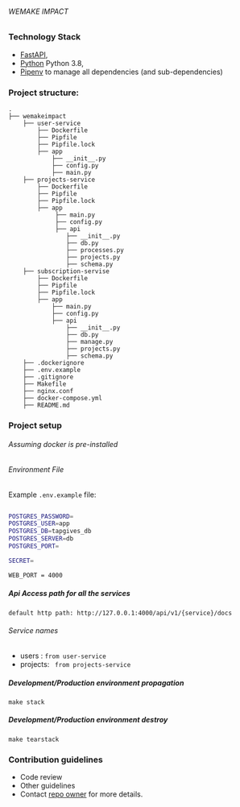 ###### WEMAKE IMPACT

### Technology Stack
* [FastAPI](https://fastapi.tiangolo.com/), 
* [Python](https://www.python.org/downloads/release/python-3710) Python 3.8,
* [Pipenv](https://pipenv-fork.readthedocs.io/en/latest) to manage all dependencies (and sub-dependencies)


### Project structure:
```
.
├── wemakeimpact
    ├── user-service
        ├── Dockerfile
        ├── Pipfile
        ├── Pipfile.lock
        ├── app
            ├── __init__.py
            ├── config.py
            ├── main.py
    ├── projects-service
        ├── Dockerfile
        ├── Pipfile
        ├── Pipfile.lock
        ├── app
             ├── main.py
             ├── config.py
             ├── api
                ├── __init__.py
                ├── db.py
                ├── processes.py
                ├── projects.py
                ├── schema.py
    ├── subscription-servise
        ├── Dockerfile
        ├── Pipfile
        ├── Pipfile.lock
        ├── app
            ├── main.py
            ├── config.py
            ├── api
                ├── __init__.py
                ├── db.py
                ├── manage.py
                ├── projects.py
                ├── schema.py
    ├── .dockerignore
    ├── .env.example
    ├── .gitignore
    ├── Makefile
    ├── nginx.conf
    ├── docker-compose.yml
    ├── README.md

```

### Project setup
###### Assuming docker is pre-installed

###### Environment File
Example `.env.example` file:

```bash

POSTGRES_PASSWORD=
POSTGRES_USER=app
POSTGRES_DB=tapgives_db
POSTGRES_SERVER=db
POSTGRES_PORT=

SECRET=

WEB_PORT = 4000

```

##### Api Access path for all the services
```
default http path: http://127.0.0.1:4000/api/v1/{service}/docs
```
###### Service names
* users :            ```from user-service```
* projects:    ``` from projects-service```

##### Development/Production environment propagation
```
make stack
```

##### Development/Production environment destroy
```
make tearstack
```

### Contribution guidelines

* Code review
* Other guidelines
* Contact [repo owner](mailto:rexynewton79@gmail.com) for more details.
